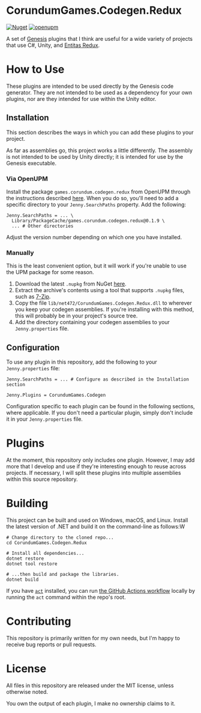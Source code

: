 # CorundumGames.Codegen.Redux

[![Nuget](https://img.shields.io/nuget/v/CorundumGames.Codegen.Redux?style=for-the-badge)](https://www.nuget.org/packages/CorundumGames.Codegen.Redux)
[![openupm](https://img.shields.io/npm/v/games.corundum.codegen.redux?label=openupm&registry_uri=https://package.openupm.com&style=for-the-badge)](https://openupm.com/packages/games.corundum.codegen.redux)

A set of [Genesis](https://github.com/jeffcampbellmakesgames/Genesis) plugins that I think are useful for a wide variety of projects that use C#, Unity, and [Entitas Redux](https://github.com/jeffcampbellmakesgames/Entitas-Redux).

# How to Use

These plugins are intended to be used directly by the Genesis code generator.
They are not intended to be used as a dependency for your own plugins,
nor are they intended for use within the Unity editor.

## Installation

This section describes the ways in which you can add these plugins to your project.

As far as assemblies go, this project works a little differently.
The assembly is not intended to be used by Unity directly; it is intended for use by the Genesis executable.

### Via OpenUPM

Install the package `games.corundum.codegen.redux` from OpenUPM through the instructions described [here](https://openupm.com/packages/games.corundum.codegen.redux/#modal-manualinstallation).
When you do so, you'll need to add a specific directory to your `Jenny.SearchPaths` property. Add the following:

```properties
Jenny.SearchPaths = ... \
  Library/PackageCache/games.corundum.codegen.redux@0.1.9 \
  ... # Other directories
```

Adjust the version number depending on which one you have installed.

### Manually

This is the least convenient option, but it will work if you're unable to use the UPM package for some reason.

1. Download the latest `.nupkg` from NuGet [here](https://www.nuget.org/api/v2/package/CorundumGames.Codegen.Redux).
2. Extract the archive's contents using a tool that supports `.nupkg` files, such as [7-Zip](https://www.7-zip.org).
3. Copy the file `lib/net472/CorundumGames.Codegen.Redux.dll` to wherever you keep your codegen assemblies. If you're installing with this method, this will probably be in your project's source tree.
4. Add the directory containing your codegen assemblies to your `Jenny.properties` file.

## Configuration

To use any plugin in this repository, add the following to your `Jenny.properties` file:

```properties
Jenny.SearchPaths = ... # Configure as described in the Installation section

Jenny.Plugins = CorundumGames.Codegen
```

Configuration specific to each plugin can be found in the following sections, where applicable.
If you don't need a particular plugin, simply don't include it in your `Jenny.properties` file.

# Plugins

At the moment, this repository only includes one plugin.
However, I may add more that I develop and use if they're interesting enough to reuse across projects.
If necessary, I will split these plugins into multiple assemblies within this source repository.


# Building

This project can be built and used on Windows, macOS, and Linux.
Install the latest version of .NET and build it on the command-line as follows:W

```shell
# Change directory to the cloned repo...
cd CorundumGames.Codegen.Redux

# Install all dependencies...
dotnet restore
dotnet tool restore

# ...then build and package the libraries.
dotnet build
```

If you have [`act`](https://github.com/nektos/act) installed,
you can run [the GitHub Actions workflow](.github/workflows/build.yml) locally
by running the `act` command within the repo's root.

# Contributing

This repository is primarily written for my own needs,
but I'm happy to receive bug reports or pull requests.

# License

All files in this repository are released under the MIT license, unless otherwise noted.

You own the output of each plugin,
I make no ownership claims to it.
